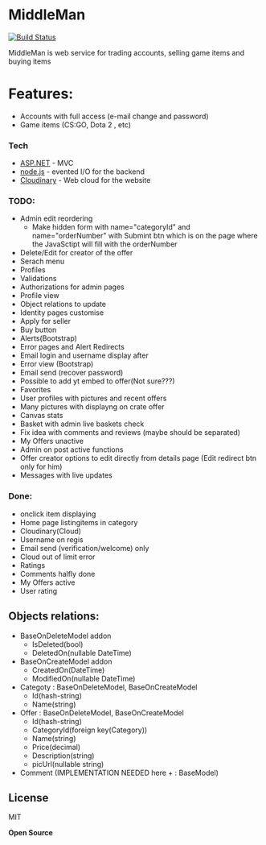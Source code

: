 # MiddleMan


[![Build Status](https://travis-ci.org/joemccann/dillinger.svg?branch=master)](https://travis-ci.org/joemccann/dillinger)

MiddleMan is web service for trading accounts, selling game items and buying items
# Features:
  - Accounts with full access (e-mail change and password)
  - Game items (CS:GO, Dota 2 , etc)



### Tech

* [ASP.NET] - MVC
* [node.js] - evented I/O for the backend
* [Cloudinary] - Web cloud for the website

### TODO:

 * Admin edit reordering
    * Make hidden form with name="categoryId" and name="orderNumber" with Submint btn which is on the page where the JavaSctipt will fill with the orderNumber
 * Delete/Edit for creator of the offer
 * Serach menu
 * Profiles
 * Validations
 * Authorizations for admin pages
 * Profile view
 * Object relations to update
 * Identity pages customise
 * Apply for seller
 * Buy button
 * Alerts(Bootstrap)
 * Error pages and Alert Redirects
 * Email login and username display after
 * Error view (Bootstrap)
 * Email send (recover password)
 * Possible to add yt embed to offer(Not sure???)
 * Favorites
 * User profiles with pictures and recent offers
 * Many pictures with displayng on crate offer
 * Canvas stats
 * Basket with admin live baskets check
 * Fix idea with comments and reviews (maybe should be separated)
 * My Offers unactive
 * Admin on post active functions
 * Offer creator options to edit directly from details page (Edit redirect btn only for him)
 * Messages with live updates
 
 ### Done:
 * onclick item displaying
 * Home page listingitems in category
 * Cloudinary(Cloud)
 * Username on regis
 * Email send (verification/welcome) only
 * Cloud out of limit error
 * Ratings
 * Comments halfly done
 * My Offers active
 * User rating
 
 ## Objects relations:
* BaseOnDeleteModel addon
    * IsDeleted(bool)
    * DeletedOn(nullable DateTime)
* BaseOnCreateModel addon
    * CreatedOn(DateTime)
    * ModifiedOn(nullable DateTime)
* Categoty : BaseOnDeleteModel, BaseOnCreateModel
    * Id(hash-string)
    * Name(string)
* Offer : BaseOnDeleteModel, BaseOnCreateModel
    * Id(hash-string)
    * CategoryId(foreign key(Category))
    * Name(string)
    * Price(decimal)
    * Description(string)
    * picUrl(nullable string)
* Comment (IMPLEMENTATION NEEDED here + : BaseModel)

License
----

MIT


**Open Source**

   [node.js]: <http://nodejs.org>
   [ASP.NET]: <https://dotnet.microsoft.com/apps/aspnet>
   [Cloudinary]: <https://cloudinary.com/documentation/dotnet_integration>

